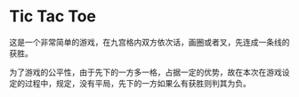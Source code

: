 # Tic Tac Toe

这是一个非常简单的游戏，在九宫格内双方依次话，画圈或者叉，先连成一条线的获胜。

为了游戏的公平性，由于先下的一方多一格，占据一定的优势，故在本次在游戏设定的过程中，规定，没有平局，先下的一方如果么有获胜则判其为负。
